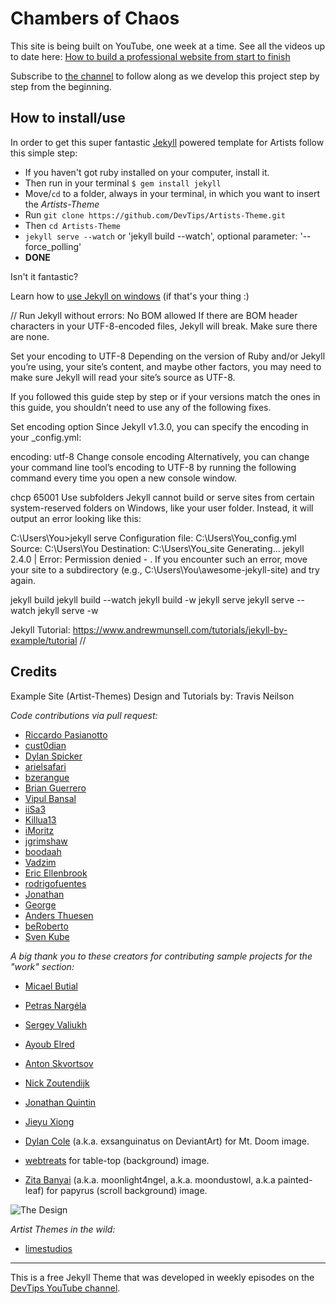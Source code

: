 # Chambers of Chaos

This site is being built on YouTube, one week at a time. See all the videos up to date here: [How to build a professional website from start to finish](https://www.youtube.com/playlist?list=PLqGj3iMvMa4KQZUkRjfwMmTq_f1fbxerI)

Subscribe to [the channel](https://www.youtube.com/user/DevTipsForDesigners) to follow along as we develop this project step by step from the beginning.

## How to install/use

In order to get this super fantastic [Jekyll](http://jekyllrb.com) powered template for Artists follow this simple step:

* If you haven't got ruby installed on your computer, install it.
* Then run in your terminal `$ gem install jekyll`
* Move/`cd` to a folder, always in your terminal, in which you want to insert the *Artists-Theme*
* Run `git clone https://github.com/DevTips/Artists-Theme.git`
* Then `cd Artists-Theme`
* `jekyll serve --watch` or 'jekyll build --watch', optional parameter: '--force_polling'
* **DONE**

Isn't it fantastic?

Learn how to [use Jekyll on windows](http://jekyll-windows.juthilo.com/) (if that's your thing :)


//
Run Jekyll without errors:
No BOM allowed
If there are BOM header characters in your UTF-8-encoded files, Jekyll will break. Make sure there are none.

Set your encoding to UTF-8
Depending on the version of Ruby and/or Jekyll you’re using, your site’s content, and maybe other factors, you may need to make sure Jekyll will read your site’s source as UTF-8.

If you followed this guide step by step or if your versions match the ones in this guide, you shouldn’t need to use any of the following fixes.

Set encoding option
Since Jekyll v1.3.0, you can specify the encoding in your _config.yml:

encoding: utf-8
Change console encoding
Alternatively, you can change your command line tool’s encoding to UTF-8 by running the following command every time you open a new console window.

chcp 65001
Use subfolders
Jekyll cannot build or serve sites from certain system-reserved folders on Windows, like your user folder. Instead, it will output an error looking like this:

C:\Users\You>jekyll serve
Configuration file: C:\Users\You\_config.yml
            Source: C:\Users\You
       Destination: C:\Users\You\_site
      Generating...
jekyll 2.4.0 | Error: Permission denied - .
If you encounter such an error, move your site to a subdirectory (e.g., C:\Users\You\awesome-jekyll-site) and try again.

jekyll build
jekyll build --watch
jekyll build -w
jekyll serve
jekyll serve --watch
jekyll serve -w

Jekyll Tutorial: https://www.andrewmunsell.com/tutorials/jekyll-by-example/tutorial
//



## Credits

Example Site (Artist-Themes) Design and Tutorials by:
    Travis Neilson

_Code contributions via pull request:_
- [Riccardo Pasianotto](http://rkpasia.github.io)
- [cust0dian](https://github.com/cust0dian)
- [Dylan Spicker](https://github.com/ZDesign)
- [arielsafari](https://github.com/arielsafari)
- [bzerangue](https://github.com/bzerangue)
- [Brian Guerrero](https://github.com/brian-guerrero)
- [Vipul Bansal](https://github.com/vipsyvipul)
- [iiSa3](https://github.com/iiSa3)
- [Killua13](https://github.com/Killua13)
- [iMoritz](https://github.com/iMoritz)
- [jgrimshaw](https://github.com/jgrimshaw)
- [boodaah](https://github.com/boodaah)
- [Vadzim](https://github.com/meecrobe)
- [Eric Ellenbrook](https://github.com/ellenbrook)
- [rodrigofuentes](https://github.com/rodrigofuentes)
- [Jonathan](https://github.com/foohyfooh)
- [George](https://github.com/g3org3)
- [Anders Thuesen](https://github.com/ande765a)
- [beRoberto](https://github.com/beRoberto)
- [Sven Kube](https://github.com/SvenKube)

_A big thank you to these creators for contributing sample projects for the "work" section:_
- [Micael Butial](https://www.behance.net/gallery/14751131/-TYPO-International-Design-Talks)
- [Petras Nargėla](https://www.behance.net/gallery/16750837/Free-80-Crispy-Icons-in-PSD-AI-SVG-Webfont)
- [Sergey Valiukh](https://www.behance.net/gallery/13745729/Timeline-Page)
- [Ayoub Elred](https://www.behance.net/gallery/15812143/Flat-Mobile-UIUX-Concept-download)
- [Anton Skvortsov](https://www.behance.net/gallery/16483395/City-IN-website-concept)
- [Nick Zoutendijk](https://www.behance.net/gallery/13870569/Stripes-Co-Free-icon-Set)
- [Jonathan Quintin](https://www.behance.net/gallery/12748107/Weather-Dashboard-Global-Outlook-UIUX)
- [Jieyu Xiong](https://www.behance.net/gallery/15063575/Fresh-It-Up-App-Design)

- [Dylan Cole](https://dylancolestudio.com) (a.k.a. exsanguinatus on DeviantArt) for Mt. Doom image.
- [webtreats](https://www.flickr.com/people/webtreatsetc) for table-top (background) image.
- [Zita Banyai](https://zitabanyai.artstation.com/resume) (a.k.a. moonlight4ngel, a.k.a. moondustowl, a.k.a painted-leaf) for papyrus (scroll background) image.


![The Design](/assets/img/the_design.jpg)


_Artist Themes in the wild:_
- [limestudios](http://limestudios.net/)


---


This is a free Jekyll Theme that was developed in weekly episodes on the [DevTips YouTube channel](http://youtube.com/devtipsfordesigners).
